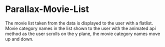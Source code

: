 # Parallax-Movie-List
The movie list taken from the data is displayed to the user with a flatlist. Movie category names in the list shown to the user with the animated api method as the user scrolls on the y plane, the movie category names move up and down.
